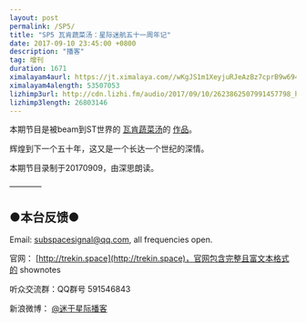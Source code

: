 ```yaml
---
layout: post
permalink: /SP5/
title: "SP5 瓦肯蔬菜汤：星际迷航五十一周年记"
date: 2017-09-10 23:45:00 +0800
description: "播客"
tag: 增刊
duration: 1671
ximalayam4aurl: https://jt.ximalaya.com//wKgJS1m1XeyjuRJeAzBz7cprB9w694.mp3.m4a?channel=rss&amp;album_id=3135361&amp;track_id=50375598&amp;uid=6418191&amp;jt=https://audio.xmcdn.com/group32/M02/70/6F/wKgJS1m1XeyjuRJeAzBz7cprB9w694.mp3
ximalayam4alength: 53507053
lizhimp3url: http://cdn.lizhi.fm/audio/2017/09/10/2623862507991457798_hd.mp3
lizhimp3length: 26803146
---   
```


本期节目是被beam到ST世界的 [瓦肯蔬菜汤](http://weibo.com/u/5013547255)的 [作品](http://weibo.com/ttarticle/p/show?id=2309404149780203890094&amp;luicode=20000061&amp;lfid=4149780202421487&amp;featurecode=newtitle)。

辉煌到下一个五十年，这又是一个长达一个世纪的深情。

本期节目录制于20170909，由深思朗读。

————

## ●本台反馈●

Email: [subspacesignal@qq.com](mailto:subspacesignal@qq.com), all frequencies open.

官网： [http://trekin.space](http://trekin.space)，官网包含完整且富文本格式的 shownotes

听众交流群：QQ群号 591546843

新浪微博： [@迷于星际播客](http://weibo.com/lostinst)
